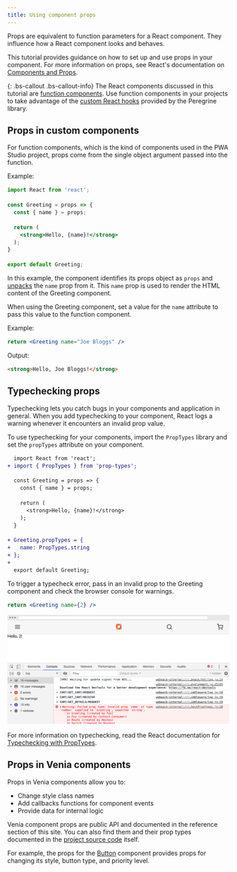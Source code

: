 ```yaml
---
title: Using component props
---
```


Props are equivalent to function parameters for a React component.
They influence how a React component looks and behaves.

This tutorial provides guidance on how to set up and use props in your component.
For more information on props, see React's documentation on [Components and Props][].

{: .bs-callout .bs-callout-info}
The React components discussed in this tutorial are [function components][].
Use function components in your projects to take advantage of the [custom React hooks][] provided by the Peregrine library.

## Props in custom components

For function components, which is the kind of components used in the PWA Studio project, props come from the single object argument passed into the function.

Example:

```jsx
import React from 'react';

const Greeting = props => {
  const { name } = props;

  return (
    <strong>Hello, {name}!</strong>
  );
}

export default Greeting;
```

In this example, the component identifies its props object as `props` and [unpacks][] the `name` prop from it.
This `name` prop is used to render the HTML content of the Greeting component.

When using the Greeting component, set a value for the `name` attribute to pass this value to the function component.

Example:

```jsx
return <Greeting name="Joe Bloggs" />
```

Output:

```html
<strong>Hello, Joe Bloggs!</strong>
```

## Typechecking props

Typechecking lets you catch bugs in your components and application in general.
When you add typechecking to your component, React logs a warning whenever it encounters an invalid prop value.

To use typechecking for your components, import the `PropTypes` library and set the `propTypes` attribute on your component.

```diff
  import React from 'react';
+ import { PropTypes } from 'prop-types';
  
  const Greeting = props => {
    const { name } = props;
  
    return (
      <strong>Hello, {name}!</strong>
    );
  }
  
+ Greeting.propTypes = {
+   name: PropTypes.string
+ };
+
  export default Greeting;
```

To trigger a typecheck error, pass in an invalid prop to the Greeting component and check the browser console for warnings.

```jsx
return <Greeting name={2} />
```

![prop types error][]

For more information on typechecking, read the React documentation for [Typechecking with PropTypes][].

## Props in Venia components

Props in Venia components allow you to:

-   Change style class names
-   Add callbacks functions for component events
-   Provide data for internal logic

Venia component props are public API and documented in the reference section of this site.
You can also find them and their prop types documented in the [project source code][] itself.

For example, the props for the [Button][] component provides props for changing its style, button type, and priority level.

[button]: <{%link venia-ui/reference/components/Button/index.md %}>
[custom react hooks]: <{%link peregrine/talons/index.md %}>

[prop types error]: ./images/prop-types-error.png

[components and props]: https://reactjs.org/docs/components-and-props.html
[function components]: https://reactjs.org/docs/components-and-props.html#function-and-class-components
[unpacks]: https://developer.mozilla.org/en-US/docs/Web/JavaScript/Reference/Operators/Destructuring_assignment
[typechecking with proptypes]: https://reactjs.org/docs/typechecking-with-proptypes.html
[project source code]: https://github.com/magento/pwa-studio/tree/develop/packages/venia-ui/lib/components

